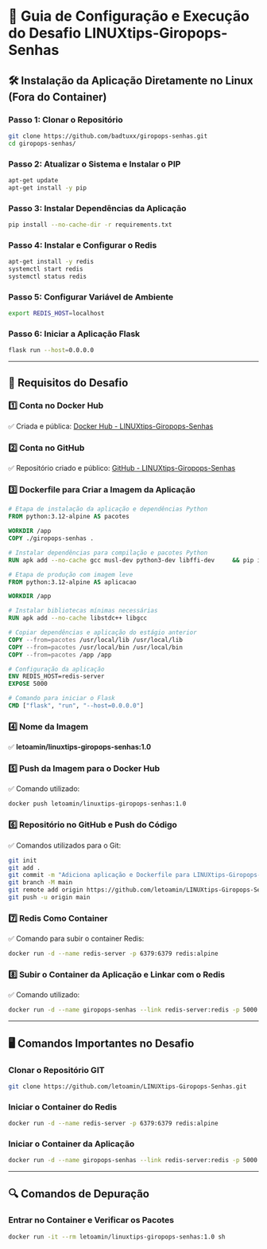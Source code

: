 
# 🚀 Guia de Configuração e Execução do Desafio LINUXtips-Giropops-Senhas

## 🛠️ Instalação da Aplicação Diretamente no Linux (Fora do Container)

### Passo 1: Clonar o Repositório
```bash
git clone https://github.com/badtuxx/giropops-senhas.git
cd giropops-senhas/
```

### Passo 2: Atualizar o Sistema e Instalar o PIP
```bash
apt-get update
apt-get install -y pip
```

### Passo 3: Instalar Dependências da Aplicação
```bash
pip install --no-cache-dir -r requirements.txt
```

### Passo 4: Instalar e Configurar o Redis
```bash
apt-get install -y redis
systemctl start redis
systemctl status redis
```

### Passo 5: Configurar Variável de Ambiente
```bash
export REDIS_HOST=localhost
```

### Passo 6: Iniciar a Aplicação Flask
```bash
flask run --host=0.0.0.0
```

---

## 📝 Requisitos do Desafio

### 1️⃣ Conta no Docker Hub
✅ Criada e pública:
[Docker Hub - LINUXtips-Giropops-Senhas](https://hub.docker.com/repository/docker/letoamin/linuxtips-giropops-senhas/general)

### 2️⃣ Conta no GitHub
✅ Repositório criado e público:
[GitHub - LINUXtips-Giropops-Senhas](https://github.com/letoamin/LINUXtips-Giropops-Senhas)

### 3️⃣ Dockerfile para Criar a Imagem da Aplicação
```dockerfile
# Etapa de instalação da aplicação e dependências Python
FROM python:3.12-alpine AS pacotes

WORKDIR /app
COPY ./giropops-senhas .  

# Instalar dependências para compilação e pacotes Python
RUN apk add --no-cache gcc musl-dev python3-dev libffi-dev     && pip install --no-cache-dir -r requirements.txt

# Etapa de produção com imagem leve
FROM python:3.12-alpine AS aplicacao

WORKDIR /app

# Instalar bibliotecas mínimas necessárias
RUN apk add --no-cache libstdc++ libgcc

# Copiar dependências e aplicação do estágio anterior
COPY --from=pacotes /usr/local/lib /usr/local/lib
COPY --from=pacotes /usr/local/bin /usr/local/bin
COPY --from=pacotes /app /app

# Configuração da aplicação
ENV REDIS_HOST=redis-server
EXPOSE 5000

# Comando para iniciar o Flask
CMD ["flask", "run", "--host=0.0.0.0"]
```

### 4️⃣ Nome da Imagem
✅ **letoamin/linuxtips-giropops-senhas:1.0**

### 5️⃣ Push da Imagem para o Docker Hub
✅ Comando utilizado:
```bash
docker push letoamin/linuxtips-giropops-senhas:1.0
```

### 6️⃣ Repositório no GitHub e Push do Código
✅ Comandos utilizados para o Git:
```bash
git init
git add .
git commit -m "Adiciona aplicação e Dockerfile para LINUXtips-Giropops-Senhas"
git branch -M main
git remote add origin https://github.com/letoamin/LINUXtips-Giropops-Senhas.git
git push -u origin main
```

### 7️⃣ Redis Como Container
✅ Comando para subir o container Redis:
```bash
docker run -d --name redis-server -p 6379:6379 redis:alpine
```

### 8️⃣ Subir o Container da Aplicação e Linkar com o Redis
✅ Comando utilizado:
```bash
docker run -d --name giropops-senhas --link redis-server:redis -p 5000:5000 letoamin/linuxtips-giropops-senhas:1.0
```

---

## 🖥️ Comandos Importantes no Desafio

### Clonar o Repositório GIT
```bash
git clone https://github.com/letoamin/LINUXtips-Giropops-Senhas.git
```

### Iniciar o Container do Redis
```bash
docker run -d --name redis-server -p 6379:6379 redis:alpine
```

### Iniciar o Container da Aplicação
```bash
docker run -d --name giropops-senhas --link redis-server:redis -p 5000:5000 letoamin/linuxtips-giropops-senhas:1.0
```

---

## 🔍 Comandos de Depuração

### Entrar no Container e Verificar os Pacotes
```bash
docker run -it --rm letoamin/linuxtips-giropops-senhas:1.0 sh
```
